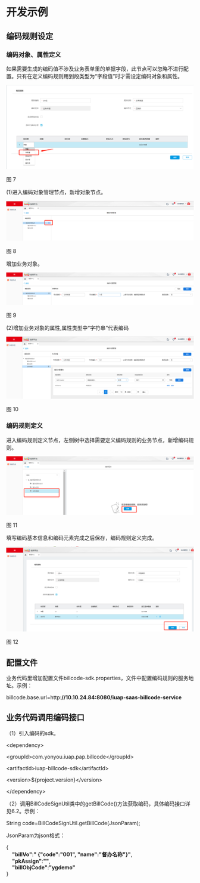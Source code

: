 开发示例
========

编码规则设定
------------

### 编码对象、属性定义

如果需要生成的编码值不涉及业务表单里的单据字段，此节点可以忽略不进行配置。只有在定义编码规则用到段类型为“字段值”时才需设定编码对象和属性。

![](media/326d3850b39bb54f9bd9871a7859cbfb.png)

图 7

(1)进入编码对象管理节点，新增对象节点。

![](media/7fa6c8b564652517be26f8fb11c96b0f.png)

图 8

增加业务对象。

![](media/56d7a8c14805e31a7859901ae1751513.png)

图 9

(2)增加业务对象的属性,属性类型中“字符串”代表编码

![](media/326c7564d6a18f49c5d5c5110cfd68ea.png)

图 10

### 编码规则定义

进入编码规则定义节点，左侧树中选择需要定义编码规则的业务节点，新增编码规则。

![](media/a3c47a11c1af910bad8625093b4c7a39.png)

图 11

填写编码基本信息和编码元素完成之后保存，编码规则定义完成。

![](media/439de2e59b5d09c342f6e6c78f202a70.png)

图 12

配置文件
--------

业务代码里增加配置文件billcode-sdk.properties，文件中配置编码规则的服务地址。示例：

billcode.base.url=http:**//10.10.24.84:8080/iuap-saas-billcode-service**

业务代码调用编码接口
--------------------

（1）引入编码的sdk。

\<dependency\>

\<groupId\>com.yonyou.iuap.pap.billcode\</groupId\>

\<artifactId\>iuap-billcode-sdk\</artifactId\>

\<version\>\${project.version}\</version\>

\</dependency\>

（2）调用BillCodeSignUtil类中的getBillCode()方法获取编码，具体编码接口详见6.2。示例：

String code=BillCodeSignUtil.getBillCode(JsonParam);

JsonParam为json格式：

{  
    **"billVo"**:**" {"code":"001", "name":"督办名称"}"**,  
    **"pkAssign"**:**""**,  
    **"billObjCode"**:**"ygdemo"**  
}